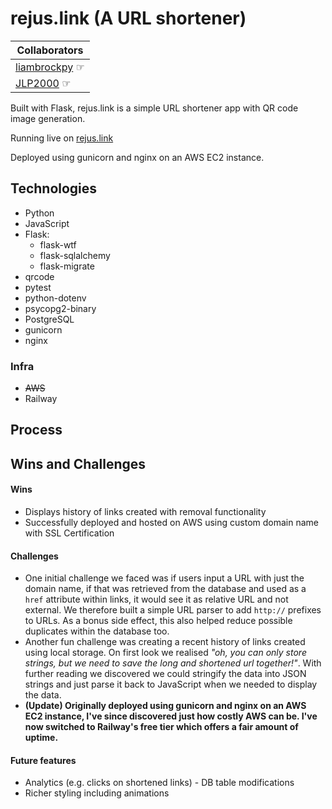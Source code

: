 # rejus.link (A URL shortener)

| Collaborators                                 |
| --------------------------------------------- |
| [liambrockpy](github.com/liambrockpy) &#9758; |
| [JLP2000](github.com/JLP2000) &#9758;         |

Built with Flask, rejus.link is a simple URL shortener app with QR code image generation.

Running live on [rejus.link](https://rejus.link)

Deployed using gunicorn and nginx on an AWS EC2 instance.

## Technologies

- Python
- JavaScript
- Flask:
  - flask-wtf
  - flask-sqlalchemy
  - flask-migrate
- qrcode
- pytest
- python-dotenv
- psycopg2-binary
- PostgreSQL
- gunicorn
- nginx

### Infra

- ~~AWS~~
- Railway

## Process

## Wins and Challenges

#### Wins

- Displays history of links created with removal functionality
- Successfully deployed and hosted on AWS using custom domain name with SSL Certification

#### Challenges

- One initial challenge we faced was if users input a URL with just the domain name, if that was retrieved from the database and used as a `href` attribute within links, it would see it as relative URL and not external. We therefore built a simple URL parser to add `http://` prefixes to URLs. As a bonus side effect, this also helped reduce possible duplicates within the database too.
- Another fun challenge was creating a recent history of links created using local storage. On first look we realised _"oh, you can only store strings, but we need to save the long and shortened url together!"_. With further reading we discovered we could stringify the data into JSON strings and just parse it back to JavaScript when we needed to display the data.
- **(Update) Originally deployed using gunicorn and nginx on an AWS EC2 instance, I've since discovered just how costly AWS can be. I've now switched to Railway's free tier which offers a fair amount of uptime.**

#### Future features

- Analytics (e.g. clicks on shortened links) - DB table modifications
- Richer styling including animations
